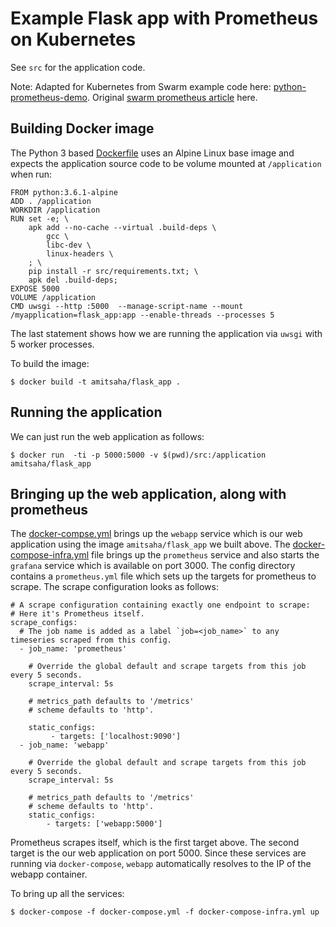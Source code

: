 # Example Flask app with Prometheus on Kubernetes

See ``src`` for the application code.

Note: Adapted for Kubernetes from Swarm example code here: [python-prometheus-demo](https://github.com/amitsaha/python-prometheus-demo/). Original [swarm prometheus article](https://blog.codeship.com/monitoring-your-synchronous-python-web-applications-using-prometheus/?utm_content=58060028&utm_medium=social&utm_source=twitter) here.

## Building Docker image

The Python 3 based [Dockerfile](Dockerfile) uses an Alpine Linux base image
and expects the application source code to be volume mounted at `/application`
when run:

```
FROM python:3.6.1-alpine
ADD . /application
WORKDIR /application
RUN set -e; \
	apk add --no-cache --virtual .build-deps \
		gcc \
		libc-dev \
		linux-headers \
	; \
	pip install -r src/requirements.txt; \
	apk del .build-deps;
EXPOSE 5000
VOLUME /application
CMD uwsgi --http :5000  --manage-script-name --mount /myapplication=flask_app:app --enable-threads --processes 5
```

The last statement shows how we are running the application via `uwsgi` with 5
worker processes.

To build the image:

```
$ docker build -t amitsaha/flask_app .
```

## Running the application

We can just run the web application as follows:

```
$ docker run  -ti -p 5000:5000 -v $(pwd)/src:/application amitsaha/flask_app
```

## Bringing up the web application, along with prometheus

The [docker-compse.yml](docker-compose.yml) brings up the `webapp` service which is our web application
using the image `amitsaha/flask_app` we built above. The [docker-compose-infra.yml](docker-compose-infra.yml)
file brings up the `prometheus` service and also starts the `grafana` service which
is available on port 3000. The config directory contains a `prometheus.yml` file
which sets up the targets for prometheus to scrape. The scrape configuration
looks as follows:

```
# A scrape configuration containing exactly one endpoint to scrape:
# Here it's Prometheus itself.
scrape_configs:
  # The job name is added as a label `job=<job_name>` to any timeseries scraped from this config.
  - job_name: 'prometheus'

    # Override the global default and scrape targets from this job every 5 seconds.
    scrape_interval: 5s

    # metrics_path defaults to '/metrics'
    # scheme defaults to 'http'.

    static_configs:
         - targets: ['localhost:9090']
  - job_name: 'webapp'

    # Override the global default and scrape targets from this job every 5 seconds.
    scrape_interval: 5s

    # metrics_path defaults to '/metrics'
    # scheme defaults to 'http'.
    static_configs:
        - targets: ['webapp:5000']
```

Prometheus scrapes itself, which is the first target above. The second target
is the our web application on port 5000.
Since these services are running via `docker-compose`, `webapp` automatically resolves to the IP of the webapp container.

To bring up all the services:

```
$ docker-compose -f docker-compose.yml -f docker-compose-infra.yml up
```
